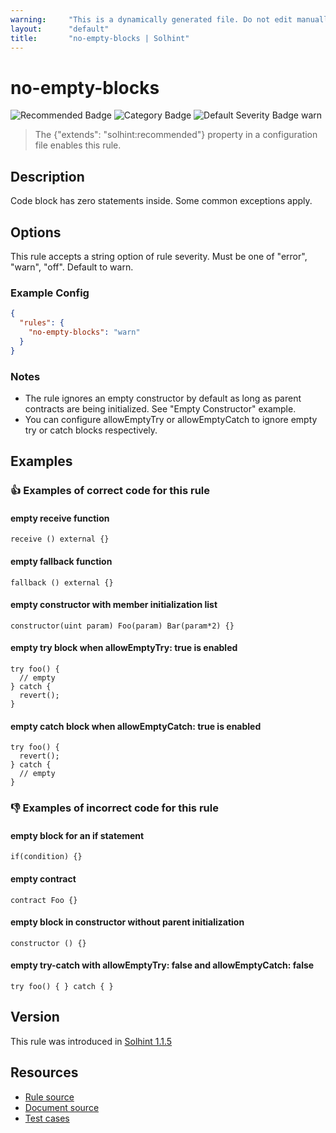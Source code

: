 ```yaml
---
warning:     "This is a dynamically generated file. Do not edit manually."
layout:      "default"
title:       "no-empty-blocks | Solhint"
---
```


# no-empty-blocks
![Recommended Badge](https://img.shields.io/badge/-Recommended-brightgreen)
![Category Badge](https://img.shields.io/badge/-Best%20Practise%20Rules-informational)
![Default Severity Badge warn](https://img.shields.io/badge/Default%20Severity-warn-yellow)
> The {"extends": "solhint:recommended"} property in a configuration file enables this rule.


## Description
Code block has zero statements inside. Some common exceptions apply.

## Options
This rule accepts a string option of rule severity. Must be one of "error", "warn", "off". Default to warn.

### Example Config
```json
{
  "rules": {
    "no-empty-blocks": "warn"
  }
}
```

### Notes
- The rule ignores an empty constructor by default as long as parent contracts are being initialized. See "Empty Constructor" example.
- You can configure allowEmptyTry or allowEmptyCatch to ignore empty try or catch blocks respectively.

## Examples
### 👍 Examples of **correct** code for this rule

#### empty receive function

```solidity
receive () external {}
```

#### empty fallback function

```solidity
fallback () external {}
```

#### empty constructor with member initialization list

```solidity
constructor(uint param) Foo(param) Bar(param*2) {}
```

#### empty try block when allowEmptyTry: true is enabled

```solidity
try foo() {
  // empty
} catch {
  revert();
}
```

#### empty catch block when allowEmptyCatch: true is enabled

```solidity
try foo() {
  revert();
} catch {
  // empty
}
```

### 👎 Examples of **incorrect** code for this rule

#### empty block for an if statement

```solidity
if(condition) {}
```

#### empty contract

```solidity
contract Foo {}
```

#### empty block in constructor without parent initialization

```solidity
constructor () {}
```

#### empty try-catch with allowEmptyTry: false and allowEmptyCatch: false

```solidity
try foo() { } catch { }
```

## Version
This rule was introduced in [Solhint 1.1.5](https://github.com/solhint-community/solhint-community/tree/v1.1.5)

## Resources
- [Rule source](https://github.com/solhint-community/solhint-community/tree/master/lib/rules/best-practises/no-empty-blocks.js)
- [Document source](https://github.com/solhint-community/solhint-community/tree/master/docs/rules/best-practises/no-empty-blocks.md)
- [Test cases](https://github.com/solhint-community/solhint-community/tree/master/test/rules/best-practises/no-empty-blocks.js)
